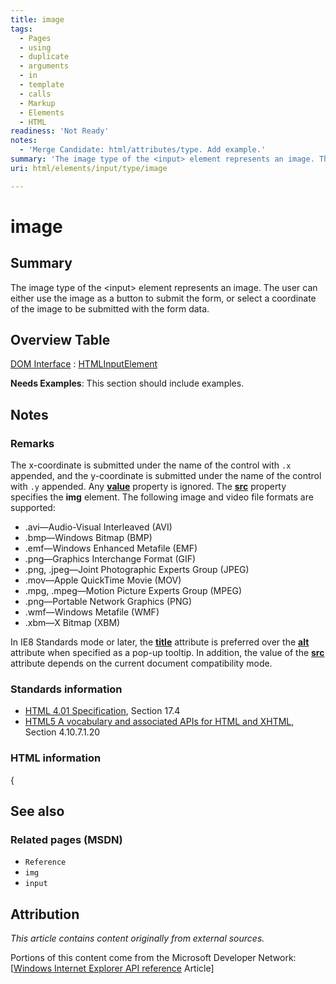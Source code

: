 ```yaml
---
title: image
tags:
  - Pages
  - using
  - duplicate
  - arguments
  - in
  - template
  - calls
  - Markup
  - Elements
  - HTML
readiness: 'Not Ready'
notes:
  - 'Merge Candidate: html/attributes/type. Add example.'
summary: 'The image type of the <input> element represents an image. The user can either use the image as a button to submit the form, or select a coordinate of the image to be submitted with the form data.'
uri: html/elements/input/type/image

---
```

# image

## Summary

The image type of the \<input\> element represents an image. The user can either use the image as a button to submit the form, or select a coordinate of the image to be submitted with the form data.

## Overview Table

[DOM Interface](/dom/interface)
:   [HTMLInputElement](/dom/HTMLInputElement)

**Needs Examples**: This section should include examples.

## Notes

### Remarks

The x-coordinate is submitted under the name of the control with `.x` appended, and the y-coordinate is submitted under the name of the control with `.y` appended. Any [**value**](/html/attributes/value_(li_element)) property is ignored. The [**src**](/html/attributes/src_(iframe,_embed,_xml)) property specifies the **img** element. The following image and video file formats are supported:

-   .avi—Audio-Visual Interleaved (AVI)
-   .bmp—Windows Bitmap (BMP)
-   .emf—Windows Enhanced Metafile (EMF)
-   .png—Graphics Interchange Format (GIF)
-   .png, .jpeg—Joint Photographic Experts Group (JPEG)
-   .mov—Apple QuickTime Movie (MOV)
-   .mpg, .mpeg—Motion Picture Experts Group (MPEG)
-   .png—Portable Network Graphics (PNG)
-   .wmf—Windows Metafile (WMF)
-   .xbm—X Bitmap (XBM)

In IE8 Standards mode or later, the [**title**](/html/attributes/title) attribute is preferred over the [**alt**](/html/attributes/alt) attribute when specified as a pop-up tooltip. In addition, the value of the [**src**](/html/attributes/src_(iframe,_embed,_xml)) attribute depends on the current document compatibility mode.

### Standards information

-   [HTML 4.01 Specification](http://go.microsoft.com/fwlink/p/?linkid=25320), Section 17.4
-   [HTML5 A vocabulary and associated APIs for HTML and XHTML](http://go.microsoft.com/fwlink/p/?linkid=221374), Section 4.10.7.1.20

### HTML information

{

## See also

### Related pages (MSDN)

-   `Reference`
-   `img`
-   `input`

## Attribution

*This article contains content originally from external sources.*

Portions of this content come from the Microsoft Developer Network: [[Windows Internet Explorer API reference](http://msdn.microsoft.com/en-us/library/ie/hh828809%28v=vs.85%29.aspx) Article]

